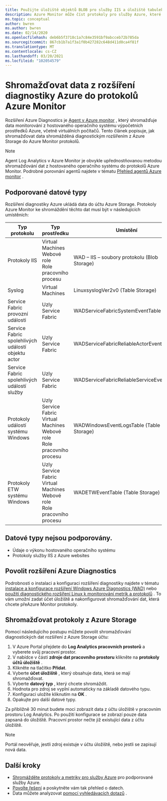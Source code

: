 ```yaml
---
title: Použijte úložiště objektů BLOB pro služby IIS a úložiště tabulek pro události v Azure Monitor | Microsoft Docs
description: Azure Monitor může číst protokoly pro služby Azure, které zapisují diagnostiku do tabulkového úložiště nebo do protokolů IIS zapsaných do úložiště objektů BLOB.
ms.topic: conceptual
author: bwren
ms.author: bwren
ms.date: 02/14/2020
ms.openlocfilehash: deb6b5f3718c1a7c84e3591bf9abcceb72b785da
ms.sourcegitcommit: 867cb1b7a1f3a1f0b427282c648d411d0ca4f81f
ms.translationtype: MT
ms.contentlocale: cs-CZ
ms.lasthandoff: 03/20/2021
ms.locfileid: "102054579"
---
```

# <a name="collect-data-from-azure-diagnostics-extension-to-azure-monitor-logs"></a>Shromažďovat data z rozšíření diagnostiky Azure do protokolů Azure Monitor
Rozšíření Azure Diagnostics je [Agent v Azure monitor](../agents/agents-overview.md) , který shromažďuje data monitorování z hostovaného operačního systému výpočetních prostředků Azure, včetně virtuálních počítačů. Tento článek popisuje, jak shromažďovat data shromážděná diagnostickým rozšířením z Azure Storage do Azure Monitor protokolů.

> [!NOTE]
> Agent Log Analytics v Azure Monitor je obvykle upřednostňovanou metodou shromažďování dat z hostovaného operačního systému do protokolů Azure Monitor. Podrobné porovnání agentů najdete v tématu [Přehled agentů Azure monitor](../agents/agents-overview.md) .

## <a name="supported-data-types"></a>Podporované datové typy
Rozšíření diagnostiky Azure ukládá data do účtu Azure Storage. Protokoly Azure Monitor ke shromáždění těchto dat musí být v následujících umístěních:

| Typ protokolu | Typ prostředku | Umístění |
| --- | --- | --- |
| Protokoly IIS |Virtual Machines <br> Webové role <br> Role pracovního procesu |WAD – IIS – soubory protokolu (Blob Storage) |
| Syslog |Virtual Machines |LinuxsyslogVer2v0 (Table Storage) |
| Service Fabric provozní události |Uzly Service Fabric |WADServiceFabricSystemEventTable |
| Service Fabric spolehlivých událostí objektu actor |Uzly Service Fabric |WADServiceFabricReliableActorEventTable |
| Service Fabric spolehlivých událostí služby |Uzly Service Fabric |WADServiceFabricReliableServiceEventTable |
| Protokoly událostí systému Windows |Uzly Service Fabric <br> Virtual Machines <br> Webové role <br> Role pracovního procesu |WADWindowsEventLogsTable (Table Storage) |
| Protokoly ETW systému Windows |Uzly Service Fabric <br> Virtual Machines <br> Webové role <br> Role pracovního procesu |WADETWEventTable (Table Storage) |

## <a name="data-types-not-supported"></a>Datové typy nejsou podporovány.

- Údaje o výkonu hostovaného operačního systému
- Protokoly služby IIS z Azure websites


## <a name="enable-azure-diagnostics-extension"></a>Povolit rozšíření Azure Diagnostics
Podrobnosti o instalaci a konfiguraci rozšíření diagnostiky najdete v tématu [instalace a konfigurace rozšíření Windows Azure Diagnostics (WAD)](../agents/diagnostics-extension-windows-install.md) nebo [použití diagnostického rozšíření Linux k monitorování metrik a protokolů](../../virtual-machines/extensions/diagnostics-linux.md) . To vám umožní zadat účet úložiště a nakonfigurovat shromažďování dat, která chcete přeAzure Monitor protokoly.


## <a name="collect-logs-from-azure-storage"></a>Shromažďovat protokoly z Azure Storage
Pomocí následujícího postupu můžete povolit shromažďování diagnostických dat rozšíření z Azure Storage účtu:

1. V Azure Portal přejdete do **Log Analytics pracovních prostorů** a vyberete svůj pracovní prostor.
1. V nabídce v části **zdroje dat pracovního prostoru** klikněte na **protokoly účtů úložiště** .
2. Klikněte na tlačítko  **Přidat**.
3. Vyberte **účet úložiště** , který obsahuje data, která se mají shromažďovat.
4. Vyberte **datový typ** , který chcete shromáždit.
5. Hodnota pro zdroj se vyplní automaticky na základě datového typu.
6. Konfiguraci uložíte kliknutím na **OK** .
7. Opakujte pro další datové typy.

Za přibližně 30 minut budete moci zobrazit data z účtu úložiště v pracovním prostoru Log Analytics. Po použití konfigurace se zobrazí pouze data zapsaná do úložiště. Pracovní prostor nečte již existující data z účtu úložiště.

> [!NOTE]
> Portál neověřuje, jestli zdroj existuje v účtu úložiště, nebo jestli se zapisují nová data.



## <a name="next-steps"></a>Další kroky

* [Shromážděte protokoly a metriky pro služby Azure](../essentials/resource-logs.md#send-to-log-analytics-workspace) pro podporované služby Azure.
* [Povolte řešení](../insights/solutions.md) a poskytněte vám tak přehled o datech.
* Data můžete analyzovat [pomocí vyhledávacích dotazů](../logs/log-query-overview.md) .
